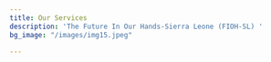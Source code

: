 ```yaml
---
title: Our Services
description: 'The Future In Our Hands-Sierra Leone (FIOH-SL) '
bg_image: "/images/img15.jpeg"

---
```

